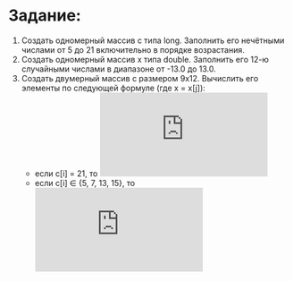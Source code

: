 # Задание:
1) Создать одномерный массив c типа long. Заполнить его нечётными числами от 5 до 21 включительно в порядке возрастания.
2) Создать одномерный массив x типа double. Заполнить его 12-ю случайными числами в диапазоне от -13.0 до 13.0.
3) Создать двумерный массив c размером 9x12. Вычислить его элементы по следующей формуле (где x = x[j]):
    * если c[i] = 21, то ![](https://latex.codecogs.com/gif.latex?%5Cdpi%7B150%7D%26space%3B%5Cbg_black%26space%3B%5Csmall%26space%3B%7B%5Ccolor%7Bwhite%7D%26space%3Bc%5Bi%5D%5Bj%5D%26space%3B%3D%26space%3B%5Ctan%28%5Csqrt%5B3%5D%7B%5Ccos%28x%29%7D%29%7D)
    * если c[i] ∈ {5, 7, 13, 15}, то ![](https://latex.codecogs.com/gif.latex?%5Cdpi%7B150%7D%26space%3B%5Cbg_black%26space%3B%5Csmall%26space%3B%7B%5Ccolor%7Bwhite%7D%26space%3Bc%5Bi%5D%5Bj%5D%26space%3B%3D%26space%3B%5Ctan%28%5Csqrt%5B3%5D%7B%5Ccos%28x%29%7D%29%7D)
